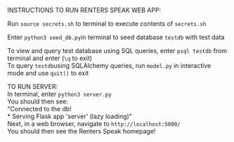 INSTRUCTIONS TO RUN RENTERS SPEAK WEB APP:

Run `source secrets.sh` to terminal to execute contents of `secrets.sh`

Enter `python3 seed_db.py`in terminal to seed database `testdb` with test data <br>

To view and query test database using SQL queries, enter `psql testdb` from terminal and enter (`\q` to exit)<br>
To query `testdb`using SQLAlchemy queries,  run `model.py` in interactive mode and use `quit()` to exit

TO RUN SERVER:<br>
In terminal, enter `python3 server.py`<br>
You should then see:<br>
    "Connected to the db!<br>
    * Serving Flask app 'server' (lazy loading)"<br>
Next, in a web browser, navigate to `http://localhost:5000/`<br>
You should then see the Renters Speak homepage!


